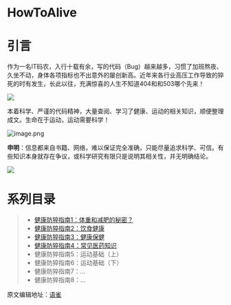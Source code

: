 # HowToAlive

# 引言 
作为一名IT码农，入行十载有余，写的代码（Bug）越来越多，习惯了加班熬夜、久坐不动，身体各项指标也不出意外的屡创新高。近年来各行业高压工作导致的猝死的时有发生，长此以往，充满惊喜的人生不知道404和和503哪个先来！

![](https://img2022.cnblogs.com/blog/151257/202205/151257-20220527231551585-1056049188.jpg)

本着科学、严谨的代码精神，大量查阅、学习了健康、运动的相关知识，顺便整理成文。生命在于运动，运动需要科学！

![image.png](https://img2022.cnblogs.com/blog/151257/202205/151257-20220527231551483-943045526.png)

**申明**：信息都来自书籍、网络，难以保证完全准确，只能尽量追求科学、可信。有些知识本身就存在争议，或科学研究有限只是说明其相关性，并无明确结论。

![](https://img2022.cnblogs.com/blog/151257/202205/151257-20220527231551758-1682616037.png)

# 系列目录
> - [健康防猝指南1：体重和减肥的秘密？](https://github.com/kwonganding/HowToAlive/blob/main/%E5%81%A5%E5%BA%B7%E9%98%B2%E7%8C%9D%E6%8C%87%E5%8D%971%EF%BC%9A%E4%BD%93%E9%87%8D%E5%92%8C%E5%87%8F%E8%82%A5%E7%9A%84%E7%A7%98%E5%AF%86%EF%BC%9F.md)
> - [健康防猝指南2：饮食健康](https://github.com/kwonganding/HowToAlive/blob/main/%E5%81%A5%E5%BA%B7%E9%98%B2%E7%8C%9D%E6%8C%87%E5%8D%972%EF%BC%9A%E9%A5%AE%E9%A3%9F%E5%81%A5%E5%BA%B7.md)
> - [健康防猝指南3：健康保健](https://github.com/kwonganding/HowToAlive/blob/main/%E5%81%A5%E5%BA%B7%E9%98%B2%E7%8C%9D%E6%8C%87%E5%8D%973%EF%BC%9A%E5%81%A5%E5%BA%B7%E4%BF%9D%E5%81%A5.md)
> - [健康防猝指南4：常见医药知识](https://github.com/kwonganding/HowToAlive/blob/main/%E5%81%A5%E5%BA%B7%E9%98%B2%E7%8C%9D%E6%8C%87%E5%8D%974%EF%BC%9A%E5%B8%B8%E8%A7%81%E5%8C%BB%E8%8D%AF%E7%9F%A5%E8%AF%86)
> - 健康防猝指南5：运动基础（上）
> - 健康防猝指南6：运动基础（下）
> - 健康防猝指南7：...
> - 健康防猝指南8：...

原文编辑地址：[语雀](https://www.yuque.com/kanding/klife/qo3ppb)
